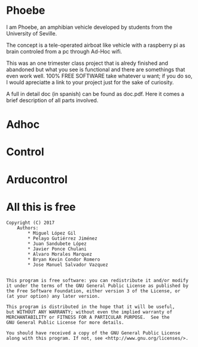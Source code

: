 # Phoebe
I am Phoebe, an amphibian vehicle developed by students from the University of Seville.

The concept is a tele-operated airboat like vehicle with a raspberry pi as brain controled from a pc through Ad-Hoc wifi.

This was an one trimester class project that is alredy finished and abandoned but what you see is functional and there are somethings that even work well. 100% FREE SOFTWARE take whatever u want; if you do so, I would apreciatte a link to your project just for the sake of curiosity.

A full in detail doc (in spanish) can be found as doc.pdf. Here it comes a brief description of all parts involved.

# Adhoc

# Control

# Arducontrol

# All this is free



    Copyright (C) 2017
        Authors:
            * Miguel López Gil
            * Pelayo Gutiérrez Jiménez
            * Juan Sandubete López
            * Javier Ponce Chulani
            * Alvaro Morales Marquez
            * Bryan Kevin Condor Romero
            * Jose Manuel Salvador Vazquez
            
               
    This program is free software: you can redistribute it and/or modify
    it under the terms of the GNU General Public License as published by
    the Free Software Foundation, either version 3 of the License, or
    (at your option) any later version.

    This program is distributed in the hope that it will be useful,
    but WITHOUT ANY WARRANTY; without even the implied warranty of
    MERCHANTABILITY or FITNESS FOR A PARTICULAR PURPOSE.  See the
    GNU General Public License for more details.

    You should have received a copy of the GNU General Public License
    along with this program. If not, see <http://www.gnu.org/licenses/>.
